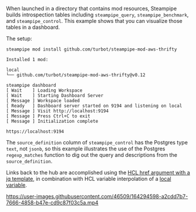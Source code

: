 When launched in a directory that contains mod resources, Steampipe builds introspection tables including `steampipe_query`, `steampipe_benchmark`, and `steampipe_control`. This example shows that you can visualize those tables in a dashboard.

The setup:

```
steampipe mod install github.com/turbot/steampipe-mod-aws-thrifty

Installed 1 mod:

local
└── github.com/turbot/steampipe-mod-aws-thrifty@v0.12

steampipe dashboard
[ Wait    ] Loading Workspace
[ Wait    ] Starting Dashboard Server
[ Message ] Workspace loaded
[ Ready   ] Dashboard server started on 9194 and listening on local
[ Message ] Visit http://localhost:9194
[ Message ] Press Ctrl+C to exit
[ Message ] Initialization complete

https://localhost:9194
```

The `source_definition` column of `steampipe_control` has the Postgres type `text`, not `jsonb`, so this example illustrates the use of the Postgres `regexp_matches` function to dig out the query and descriptions from the `source_definition`.

Links back to the hub are accomplished using the [HCL href argument with a jq template](https://steampipe.io/docs/reference/mod-resources/table#jq-templates), in combination with HCL variable interpolation of a [local variable](https://steampipe.io/docs/reference/mod-resources/locals).


https://user-images.githubusercontent.com/46509/164294598-a2cdd7b7-7666-4858-b47e-cd9c87f03c5a.mp4

